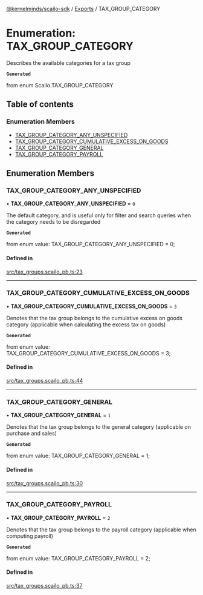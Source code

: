 [@kernelminds/scailo-sdk](../README.md) / [Exports](../modules.md) / TAX\_GROUP\_CATEGORY

# Enumeration: TAX\_GROUP\_CATEGORY

Describes the available categories for a tax group

**`Generated`**

from enum Scailo.TAX_GROUP_CATEGORY

## Table of contents

### Enumeration Members

- [TAX\_GROUP\_CATEGORY\_ANY\_UNSPECIFIED](TAX_GROUP_CATEGORY.md#tax_group_category_any_unspecified)
- [TAX\_GROUP\_CATEGORY\_CUMULATIVE\_EXCESS\_ON\_GOODS](TAX_GROUP_CATEGORY.md#tax_group_category_cumulative_excess_on_goods)
- [TAX\_GROUP\_CATEGORY\_GENERAL](TAX_GROUP_CATEGORY.md#tax_group_category_general)
- [TAX\_GROUP\_CATEGORY\_PAYROLL](TAX_GROUP_CATEGORY.md#tax_group_category_payroll)

## Enumeration Members

### TAX\_GROUP\_CATEGORY\_ANY\_UNSPECIFIED

• **TAX\_GROUP\_CATEGORY\_ANY\_UNSPECIFIED** = ``0``

The default category, and is useful only for filter and search queries when the category needs to be disregarded

**`Generated`**

from enum value: TAX_GROUP_CATEGORY_ANY_UNSPECIFIED = 0;

#### Defined in

[src/tax_groups.scailo_pb.ts:23](https://github.com/scailo/ts-sdk/blob/c10a36b57201dfa5903d4b53efa1e62aa6208936/src/tax_groups.scailo_pb.ts#L23)

___

### TAX\_GROUP\_CATEGORY\_CUMULATIVE\_EXCESS\_ON\_GOODS

• **TAX\_GROUP\_CATEGORY\_CUMULATIVE\_EXCESS\_ON\_GOODS** = ``3``

Denotes that the tax group belongs to the cumulative excess on goods category (applicable when calculating the excess tax on goods)

**`Generated`**

from enum value: TAX_GROUP_CATEGORY_CUMULATIVE_EXCESS_ON_GOODS = 3;

#### Defined in

[src/tax_groups.scailo_pb.ts:44](https://github.com/scailo/ts-sdk/blob/c10a36b57201dfa5903d4b53efa1e62aa6208936/src/tax_groups.scailo_pb.ts#L44)

___

### TAX\_GROUP\_CATEGORY\_GENERAL

• **TAX\_GROUP\_CATEGORY\_GENERAL** = ``1``

Denotes that the tax group belongs to the general category (applicable on purchase and sales)

**`Generated`**

from enum value: TAX_GROUP_CATEGORY_GENERAL = 1;

#### Defined in

[src/tax_groups.scailo_pb.ts:30](https://github.com/scailo/ts-sdk/blob/c10a36b57201dfa5903d4b53efa1e62aa6208936/src/tax_groups.scailo_pb.ts#L30)

___

### TAX\_GROUP\_CATEGORY\_PAYROLL

• **TAX\_GROUP\_CATEGORY\_PAYROLL** = ``2``

Denotes that the tax group belongs to the payroll category (applicable when computing payroll)

**`Generated`**

from enum value: TAX_GROUP_CATEGORY_PAYROLL = 2;

#### Defined in

[src/tax_groups.scailo_pb.ts:37](https://github.com/scailo/ts-sdk/blob/c10a36b57201dfa5903d4b53efa1e62aa6208936/src/tax_groups.scailo_pb.ts#L37)
